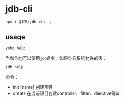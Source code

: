 # jdb-cli

```
npm i @JDB/jdb-cli -g
```

## usage

```
yoho help
```

当然你也可以使用`jdb`命令，如果你的系统允许的话：

```
jdb help
```

命令：
  
  - init [name]  创建项目
  - create       在当前项目创建controller、filter、directive等js